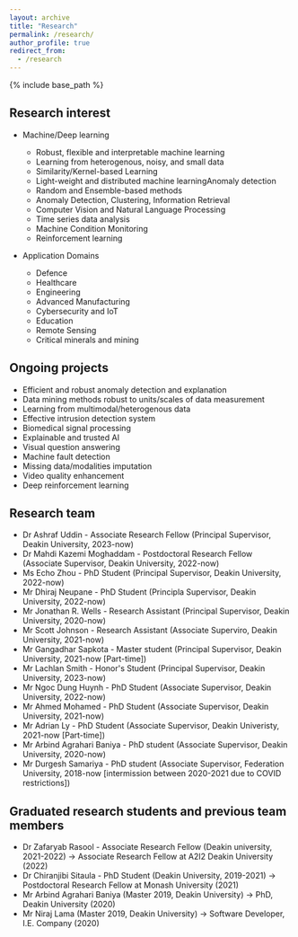 ```yaml
---
layout: archive
title: "Research"
permalink: /research/
author_profile: true
redirect_from:
  - /research
---
```


{% include base_path %}

Research interest
-----------------
* Machine/Deep learning
  * Robust, flexible and interpretable machine learning
  * Learning from heterogenous, noisy, and small data
  * Similarity/Kernel-based Learning
  * Light-weight and distributed machine learningAnomaly detection
  * Random and Ensemble-based methods
  * Anomaly Detection, Clustering, Information Retrieval
  * Computer Vision and Natural Language Processing
  * Time series data analysis
  * Machine Condition Monitoring
  * Reinforcement learning

* Application Domains
  * Defence 
  * Healthcare
  * Engineering
  * Advanced Manufacturing
  * Cybersecurity and IoT
  * Education
  * Remote Sensing
  * Critical minerals and mining


Ongoing projects
----------------
* Efficient and robust anomaly detection and explanation
* Data mining methods robust to units/scales of data measurement
* Learning from multimodal/heterogenous data
* Effective intrusion detection system
* Biomedical signal processing
* Explainable and trusted AI
* Visual question answering
* Machine fault detection
* Missing data/modalities imputation
* Video quality enhancement
* Deep reinforcement learning

Research team
--------------
* Dr Ashraf Uddin - Associate Research Fellow (Principal Supervisor, Deakin University, 2023-now)
* Dr Mahdi Kazemi Moghaddam - Postdoctoral Research Fellow (Associate Supervisor, Deakin University, 2022-now)
* Ms Echo Zhou - PhD Student (Principal Supervisor, Deakin University, 2022-now) 
* Mr Dhiraj Neupane - PhD Student (Principla Supervisor, Deakin University, 2022-now)  
* Mr Jonathan R. Wells - Research Assistant (Principal Supervisor, Deakin University, 2020-now)
* Mr Scott Johnson - Research Assistant (Associate Superviro, Deakin University, 2021-now)
* Mr Gangadhar Sapkota - Master student (Principal Supervisor, Deakin University, 2021-now [Part-time])
* Mr Lachlan Smith - Honor's Student (Principal Supervisor, Deakin University, 2023-now)
* Mr Ngoc Dung Huynh - PhD Student (Associate Supervisor, Deakin University, 2022-now) 
* Mr Ahmed Mohamed - PhD Student (Associate Supervisor, Deakin University, 2021-now)
* Mr Adrian Ly - PhD Student (Associate Supervisor, Deakin Univeristy, 2021-now [Part-time])
* Mr Arbind Agrahari Baniya - PhD student (Associate Supervisor, Deakin University, 2020-now)
* Mr Durgesh Samariya - PhD student (Associate Supervisor, Federation University, 2018-now [intermission between 2020-2021 due to COVID restrictions])

Graduated research students and previous team members
-----------------------------------------------------
* Dr Zafaryab Rasool - Associate Research Fellow (Deakin university, 2021-2022) -> Associate Research Fellow at A2I2 Deakin University (2022)
* Dr Chiranjibi Sitaula - PhD Student (Deakin University, 2019-2021) -> Postdoctoral Research Fellow at Monash University (2021)
* Mr Arbind Agrahari Baniya (Master 2019, Deakin University) -> PhD, Deakin University (2020)
* Mr Niraj Lama (Master 2019, Deakin University) -> Software Developer, I.E. Company (2020)
